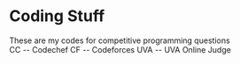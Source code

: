# Coding Stuff
These are my codes for competitive programming questions  
CC 	-- Codechef 
CF 	-- Codeforces 
UVA 	-- UVA Online Judge 
